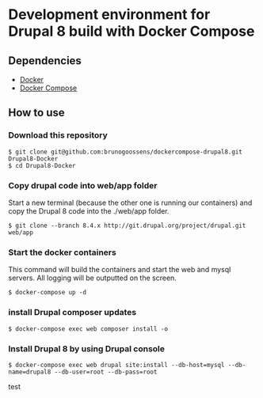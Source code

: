 # Development environment for Drupal 8 build with Docker Compose

## Dependencies

* [Docker](https://www.docker.com/)
* [Docker Compose](https://docs.docker.com/compose/install/)

## How to use

### Download this repository

	$ git clone git@github.com:brunogoossens/dockercompose-drupal8.git Drupal8-Docker
	$ cd Drupal8-Docker

### Copy drupal code into web/app folder

Start a new terminal (because the other one is running our containers) and copy the Drupal 8 code into the ./web/app folder.

	$ git clone --branch 8.4.x http://git.drupal.org/project/drupal.git web/app

### Start the docker containers

This command will build the containers and start the web and mysql servers. All logging will be outputted on the screen.

	$ docker-compose up -d

### install Drupal composer updates

	$ docker-compose exec web composer install -o

### Install Drupal 8 by using Drupal console

	$ docker-compose exec web drupal site:install --db-host=mysql --db-name=drupal8 --db-user=root --db-pass=root
test